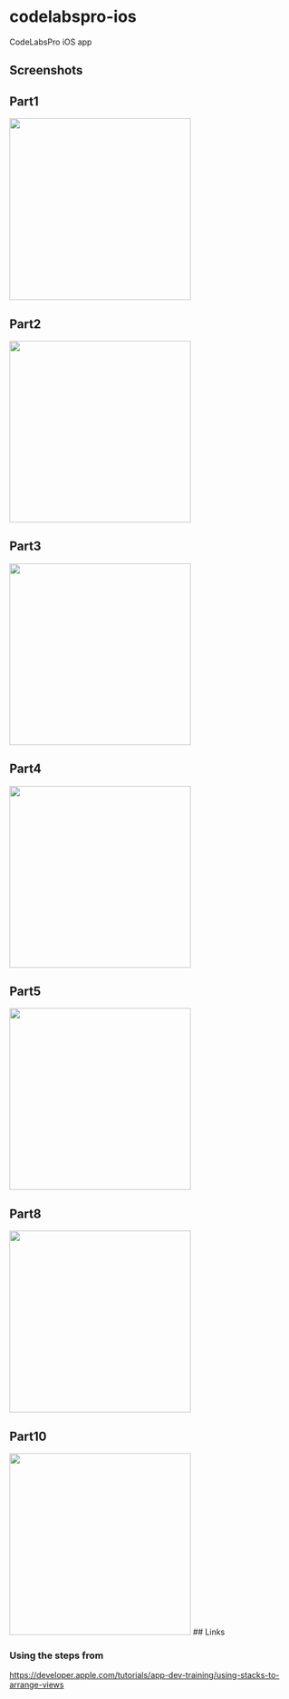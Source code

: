# codelabspro-ios
CodeLabsPro iOS app

## Screenshots

## Part1 
<img src="https://raw.githubusercontent.com/codelabspro/codelabspro-ios/main/screenshots/codelabspro_swiftui_codelab_part1.png" width="320"/>

## Part2
<img src="https://raw.githubusercontent.com/codelabspro/codelabspro-ios/main/screenshots/codelabspro_swiftui_codelab_part2.png" width="320"/>

## Part3
<img src="https://raw.githubusercontent.com/codelabspro/codelabspro-ios/main/screenshots/codelabspro_swiftui_codelab_part3.png" width="320"/>

## Part4
<img src="https://raw.githubusercontent.com/codelabspro/codelabspro-ios/main/screenshots/codelabspro_swiftui_codelab_part4.png" width="320"/>

## Part5
<img src="https://raw.githubusercontent.com/codelabspro/codelabspro-ios/main/screenshots/codelabspro_swiftui_codelab_part5.png" width="320"/>


## Part8
<img src="https://raw.githubusercontent.com/codelabspro/codelabspro-ios/main/screenshots/codelabspro_swiftui_codelab_part8.png" width="320"/>

## Part10
<img src="https://raw.githubusercontent.com/codelabspro/codelabspro-ios/main/screenshots/codelabspro_swiftui_codelab_part10.png" width="320"/>
## Links

### Using the steps from 

https://developer.apple.com/tutorials/app-dev-training/using-stacks-to-arrange-views
